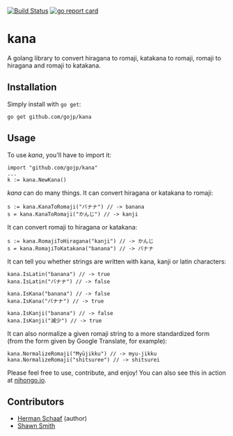 [![Build Status](https://travis-ci.org/gojp/kana.png?branch=master)](https://travis-ci.org/gojp/kana) [![go report card](http://goreportcard.com/badge/gojp/kana)](http://goreportcard.com/report/gojp/kana)

kana
=======

A golang library to convert hiragana to romaji, katakana to romaji, romaji to hiragana and romaji to katakana. 

Installation
-------

Simply install with `go get`:

    go get github.com/gojp/kana

Usage
-------

To use *kana*, you'll have to import it:

    import "github.com/gojp/kana"
    ...
    k := kana.NewKana()

*kana* can do many things. It can convert hiragana or katakana to romaji:

    s := kana.KanaToRomaji("バナナ") // -> banana
    s = kana.KanaToRomaji("かんじ") // -> kanji

It can convert romaji to hiragana or katakana:

    s := kana.RomajiToHiragana("kanji") // -> かんじ
    s = kana.RomajiToKatakana("banana") // -> バナナ

It can tell you whether strings are written with kana, kanji or latin characters:

    kana.IsLatin("banana") // -> true
    kana.IsLatin("バナナ") // -> false

    kana.IsKana("banana") // -> false
    kana.IsKana("バナナ") // -> true

    kana.IsKanji("banana") // -> false
    kana.IsKanji("減少") // -> true

It can also normalize a given romaji string to a more standardized form (from the form given by Google Translate, for example):

    kana.NormalizeRomaji("Myūjikku") // -> myu-jikku
    kana.NormalizeRomaji("shitsuree") // -> shitsurei

Please feel free to use, contribute, and enjoy! You can also see this in action at [nihongo.io](http://nihongo.io).

Contributors
-------

- [Herman Schaaf](http://github.com/hermanschaaf) (author)
- [Shawn Smith](http://github.com/shawnps)
